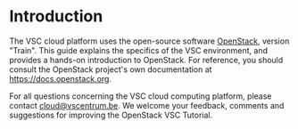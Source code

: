 # Introduction

The VSC cloud platform uses the open-source software
[OpenStack](https://openstack.org), version "Train". This
guide explains the specifics of the VSC environment, and provides a
hands-on introduction to OpenStack. For reference, you should consult
the OpenStack project's own documentation at
<https://docs.openstack.org>.

For all questions concerning the VSC cloud computing platform,
please contact <cloud@vscentrum.be>.
We welcome your feedback, comments and suggestions for improving
the OpenStack VSC Tutorial.

